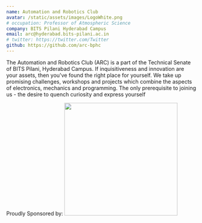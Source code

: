 ```yaml
---
name: Automation and Robotics Club
avatar: /static/assets/images/LogoWhite.png
# occupation: Professor of Atmospheric Science
company: BITS Pilani Hyderabad Campus
email: arc@hyderabad.bits-pilani.ac.in
# twitter: https://twitter.com/Twitter
github: https://github.com/arc-bphc
---
```


The Automation and Robotics Club (ARC) is a part of the Technical Senate of BITS Pilani, Hyderabad Campus. If inquisitiveness and innovation are your assets, then you've found the right place for yourself. We take up promising challenges, workshops and projects which combine the aspects of electronics, mechanics and programming. The only prerequisite to joining us - the desire to quench curiosity and express yourself

Proudly Sponsored by:
<Image src="/static/images/nvidia.png" width='300' height='300'/>
